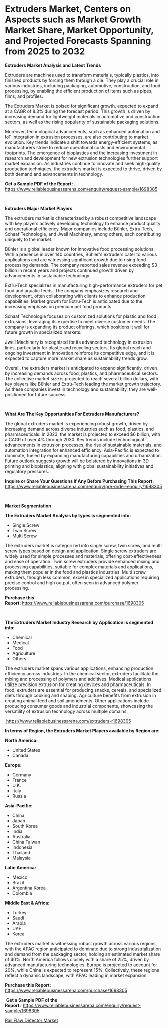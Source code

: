 <p><h1>Extruders Market, Centers on Aspects such as Market Growth Market Share, Market Opportunity, and Projected Forecasts Spanning from 2025 to 2032</h1></p><p><strong>Extruders Market Analysis and Latest Trends</strong></p>
<p><p>Extruders are machines used to transform materials, typically plastics, into finished products by forcing them through a die. They play a crucial role in various industries, including packaging, automotive, construction, and food processing, by enabling the efficient production of items such as pipes, films, and profiles. </p><p>The Extruders Market is poised for significant growth, expected to expand at a CAGR of 8.3% during the forecast period. This growth is driven by increasing demand for lightweight materials in automotive and construction sectors, as well as the rising popularity of sustainable packaging solutions. </p><p>Moreover, technological advancements, such as enhanced automation and IoT integration in extrusion processes, are also contributing to market evolution. Key trends indicate a shift towards energy-efficient systems, as manufacturers strive to reduce operational costs and environmental footprints. The emergence of bioplastics and the increasing investment in research and development for new extrusion technologies further support market expansion. As industries continue to innovate and seek high-quality production techniques, the extruders market is expected to thrive, driven by both demand and advancements in technology.</p></p>
<p><strong>Get a Sample PDF of the Report:&nbsp;</strong> <a href="https://www.reliablebusinessarena.com/enquiry/request-sample/1698305?utm_campaign=3021&utm_medium=2&utm_source=Github&utm_content=ia&utm_term=10042025&utm_id=extruders">https://www.reliablebusinessarena.com/enquiry/request-sample/1698305</a></p>
<p>&nbsp;</p>
<p><strong>Extruders Major Market Players</strong></p>
<p><p>The extruders market is characterized by a robust competitive landscape with key players actively developing technology to enhance product quality and operational efficiency. Major companies include Bühler, Extru-Tech, Schaaf Technologie, and Jwell Machinery, among others, each contributing uniquely to the market.</p><p>Bühler is a global leader known for innovative food processing solutions. With a presence in over 140 countries, Bühler's extruders cater to various applications and are witnessing significant growth due to rising food processing demands. The company reported sales revenue exceeding $3 billion in recent years and projects continued growth driven by advancements in sustainable technology.</p><p>Extru-Tech specializes in manufacturing high-performance extruders for pet food and aquatic feeds. The company emphasizes research and development, often collaborating with clients to enhance production capabilities. Market growth for Extru-Tech is anticipated due to the increasing emphasis on premium pet food products.</p><p>Schaaf Technologie focuses on customized solutions for plastic and food extrusions, leveraging its expertise to meet diverse customer needs. The company is expanding its product offerings, which positions it well for future growth in specialized markets.</p><p>Jwell Machinery is recognized for its advanced technology in extrusion lines, particularly for plastic and recycling sectors. Its global reach and ongoing investment in innovation reinforce its competitive edge, and it is expected to capture more market share as sustainability trends grow.</p><p>Overall, the extruders market is anticipated to expand significantly, driven by increasing demands across food, plastics, and pharmaceutical sectors. The collective market size is projected to reach several billion dollars, with key players like Bühler and Extru-Tech leading the market growth trajectory. As these companies invest in technology and sustainability, they are well-positioned for future success.</p></p>
<p>&nbsp;</p>
<p><strong>What Are The Key Opportunities For Extruders Manufacturers?</strong></p>
<p><p>The global extruders market is experiencing robust growth, driven by increasing demand across diverse industries such as food, plastics, and pharmaceuticals. In 2023, the market is projected to exceed $6 billion, with a CAGR of over 4% through 2030. Key trends include technological advancements in extrusion processes, the rise of sustainable materials, and automation integration for enhanced efficiency. Asia-Pacific is expected to dominate, fueled by expanding manufacturing capabilities and urbanization. Future outlook suggests growth will be bolstered by innovations in 3D printing and bioplastics, aligning with global sustainability initiatives and regulatory pressures.</p></p>
<p><strong>Inquire or Share Your Questions If Any Before Purchasing This Report:</strong> <a href="https://www.reliablebusinessarena.com/enquiry/pre-order-enquiry/1698305?utm_campaign=3021&utm_medium=2&utm_source=Github&utm_content=ia&utm_term=10042025&utm_id=extruders">https://www.reliablebusinessarena.com/enquiry/pre-order-enquiry/1698305</a></p>
<p>&nbsp;</p>
<p><strong>Market Segmentation</strong></p>
<p><strong>The Extruders Market Analysis by types is segmented into:</strong></p>
<p><ul><li>Single Screw</li><li>Twin Screw</li><li>Multi Screw</li></ul></p>
<p><p>The extruders market is categorized into single screw, twin screw, and multi screw types based on design and application. Single screw extruders are widely used for simple processes and materials, offering cost-effectiveness and ease of operation. Twin screw extruders provide enhanced mixing and processing capabilities, suitable for complex materials and applications, making them popular in the food and plastics industries. Multi screw extruders, though less common, excel in specialized applications requiring precise control and high output, often seen in advanced polymer processing.</p></p>
<p><strong>Purchase this Report:&nbsp;</strong><a href="https://www.reliablebusinessarena.com/purchase/1698305?utm_campaign=3021&utm_medium=2&utm_source=Github&utm_content=ia&utm_term=10042025&utm_id=extruders">https://www.reliablebusinessarena.com/purchase/1698305</a></p>
<p>&nbsp;</p>
<p><strong>The Extruders Market Industry Research by Application is segmented into:</strong></p>
<p><ul><li>Chemical</li><li>Medical</li><li>Food</li><li>Agriculture</li><li>Others</li></ul></p>
<p><p>The extruders market spans various applications, enhancing production efficiency across industries. In the chemical sector, extruders facilitate the mixing and processing of polymers and additives. Medical applications utilize precision extrusion for creating devices and pharmaceuticals. In food, extruders are essential for producing snacks, cereals, and specialized diets through cooking and shaping. Agriculture benefits from extrusion in creating animal feed and soil amendments. Other applications include producing consumer goods and industrial components, showcasing the versatility of extrusion technology across multiple domains.</p></p>
<p><a href="https://www.reliablebusinessarena.com/extruders-r1698305?utm_campaign=3021&utm_medium=2&utm_source=Github&utm_content=ia&utm_term=10042025&utm_id=extruders">&nbsp;https://www.reliablebusinessarena.com/extruders-r1698305</a></p>
<p><strong>In terms of Region, the Extruders Market Players available by Region are:</strong></p>
<p>
    <p> <strong> North America: </strong>
        <ul>
            <li>United States</li>
            <li>Canada</li>
        </ul>
        </p> 
    <p> <strong> Europe: </strong>
        <ul>
            <li>Germany</li>
            <li>France</li>
            <li>U.K.</li>
            <li>Italy</li>
            <li>Russia</li>
        </ul>
        </p> 
    <p> <strong> Asia-Pacific: </strong>
        <ul>
            <li>China</li>
            <li>Japan</li>
            <li>South Korea</li>
            <li>India</li>
            <li>Australia</li>
            <li>China Taiwan</li>
            <li>Indonesia</li>
            <li>Thailand</li>
            <li>Malaysia</li>
        </ul>
        </p> 
    <p> <strong> Latin America: </strong>
        <ul>
            <li>Mexico</li>
            <li>Brazil</li>
            <li>Argentina Korea</li>
            <li>Colombia</li>
        </ul>
        </p> 
    <p> <strong> Middle East & Africa: </strong>
        <ul>
            <li>Turkey</li>
            <li>Saudi</li>
            <li>Arabia</li>
            <li>UAE</li>
            <li>Korea</li>
        </ul>
    </p>
    </p>
<p><p>The extruders market is witnessing robust growth across various regions, with the APAC region anticipated to dominate due to strong industrialization and demand from the packaging sector, holding an estimated market share of 40%. North America follows closely with a share of 25%, driven by advanced manufacturing technologies. Europe is projected to account for 20%, while China is expected to represent 15%. Collectively, these regions reflect a dynamic landscape, with APAC leading in market expansion.</p></p>
<p><strong>Purchase this Report: </strong><a href="https://www.reliablebusinessarena.com/purchase/1698305?utm_campaign=3021&utm_medium=2&utm_source=Github&utm_content=ia&utm_term=10042025&utm_id=extruders">https://www.reliablebusinessarena.com/purchase/1698305</a></p>
<p>&nbsp;<strong>Get a Sample PDF of the Report:&nbsp;&nbsp;</strong><a href="https://www.reliablebusinessarena.com/enquiry/request-sample/1698305?utm_campaign=3021&utm_medium=2&utm_source=Github&utm_content=ia&utm_term=10042025&utm_id=extruders">https://www.reliablebusinessarena.com/enquiry/request-sample/1698305</a></p>
<p><strong></strong></p>
<p><p><a href="https://github.com/avirsuckra/Market-Research-Report-List-1/blob/main/rail-flaw-detector-market.md?utm_campaign=3021&utm_medium=2&utm_source=Github&utm_content=ia&utm_term=10042025&utm_id=extruders">Rail Flaw Detector Market</a></p></p>